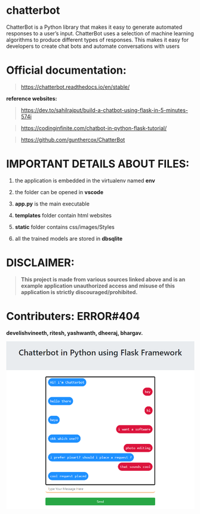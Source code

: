 # chatterbot

ChatterBot is a Python library that makes it easy to generate automated responses to a user’s input. ChatterBot uses a selection of machine learning algorithms to produce different types of responses. This makes it easy for developers to create chat bots and automate conversations with users
# Official documentation:
> https://chatterbot.readthedocs.io/en/stable/

**reference websites:**

> https://dev.to/sahilrajput/build-a-chatbot-using-flask-in-5-minutes-574i

> https://codinginfinite.com/chatbot-in-python-flask-tutorial/

> https://github.com/gunthercox/ChatterBot

# IMPORTANT DETAILS ABOUT FILES:
1. the application is embedded in the virtualenv named **env**

2. the folder can be opened in **vscode**

3. **app.py** is the main executable

4. **templates** folder contain html websites

5. **static** folder contains css/images/Styles

6. all the trained models are stored in **dbsqlite**

# DISCLAIMER:
> **This project is made from various sources linked above and is an example application 
     unauthorized access and misuse of this application is strictly discouraged/prohibited.**

# Contributers: ERROR#404 
**develishvineeth,
ritesh,
yashwanth,
dheeraj,
bhargav.**


![enter image description here](chatterbot_BETA/env/static/img/chatbot.PNG)
